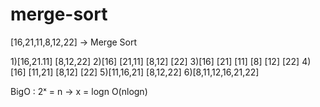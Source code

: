 # merge-sort
[16,21,11,8,12,22] -> Merge Sort

1)[16,21.11] [8,12,22]
2)[16] [21,11] [8,12] [22]
3)[16] [21] [11] [8] [12] [22]
4)[16] [11,21] [8,12] [22]
5)[11,16,21] [8,12,22]
6)[8,11,12,16,21,22]



BigO : 2ˣ = n -> x = logn
O(nlogn)
